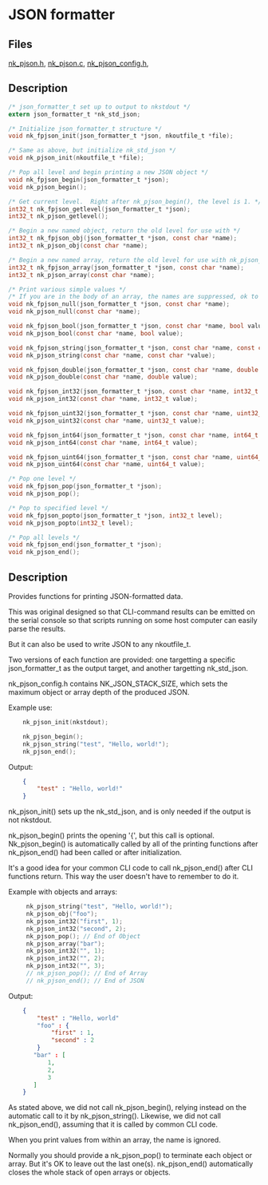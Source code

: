 # JSON formatter

## Files

[nk_pjson.h](../inc/nk_pjson.h),
[nk_pjson.c](../src/nk_pjson.c),
[nk_pjson_config.h](../config/nk_pjson_config.h),

## Description

```c
/* json_formatter_t set up to output to nkstdout */
extern json_formatter_t *nk_std_json;

/* Initialize json_formatter_t structure */
void nk_fpjson_init(json_formatter_t *json, nkoutfile_t *file);

/* Same as above, but initialize nk_std_json */
void nk_pjson_init(nkoutfile_t *file);

/* Pop all level and begin printing a new JSON object */
void nk_fpjson_begin(json_formatter_t *json);
void nk_pjson_begin();

/* Get current level.  Right after nk_pjson_begin(), the level is 1. */
int32_t nk_fpjson_getlevel(json_formatter_t *json);
int32_t nk_pjson_getlevel();

/* Begin a new named object, return the old level for use with */
int32_t nk_fpjson_obj(json_formatter_t *json, const char *name);
int32_t nk_pjson_obj(const char *name);

/* Begin a new named array, return the old level for use with nk_pjson_popto() */
int32_t nk_fpjson_array(json_formatter_t *json, const char *name);
int32_t nk_pjson_array(const char *name);

/* Print various simple values */
/* If you are in the body of an array, the names are suppressed, ok to use NULL for names */
void nk_fpjson_null(json_formatter_t *json, const char *name);
void nk_pjson_null(const char *name);

void nk_fpjson_bool(json_formatter_t *json, const char *name, bool value);
void nk_pjson_bool(const char *name, bool value);

void nk_fpjson_string(json_formatter_t *json, const char *name, const char *value);
void nk_pjson_string(const char *name, const char *value);

void nk_fpjson_double(json_formatter_t *json, const char *name, double value);
void nk_pjson_double(const char *name, double value);

void nk_fpjson_int32(json_formatter_t *json, const char *name, int32_t value);
void nk_pjson_int32(const char *name, int32_t value);

void nk_fpjson_uint32(json_formatter_t *json, const char *name, uint32_t value);
void nk_pjson_uint32(const char *name, uint32_t value);

void nk_fpjson_int64(json_formatter_t *json, const char *name, int64_t value);
void nk_pjson_int64(const char *name, int64_t value);

void nk_fpjson_uint64(json_formatter_t *json, const char *name, uint64_t value);
void nk_pjson_uint64(const char *name, uint64_t value);

/* Pop one level */
void nk_fpjson_pop(json_formatter_t *json);
void nk_pjson_pop();

/* Pop to specified level */
void nk_fpjson_popto(json_formatter_t *json, int32_t level);
void nk_pjson_popto(int32_t level);

/* Pop all levels */
void nk_fpjson_end(json_formatter_t *json);
void nk_pjson_end();
```

## Description

Provides functions for printing JSON-formatted data.

This was original designed so that CLI-command results can be emitted on the
serial console so that scripts running on some host computer can easily
parse the results.

But it can also be used to write JSON to any nkoutfile_t.

Two versions of each function are provided: one targetting a specific
json_formatter_t as the output target, and another targetting nk_std_json.

nk_pjson_config.h contains NK_JSON_STACK_SIZE, which sets the maximum object
or array depth of the produced JSON.

Example use:

```c
    nk_pjson_init(nkstdout);

    nk_pjson_begin();
    nk_pjson_string("test", "Hello, world!");
    nk_pjson_end();
```

Output:

```json
    {
        "test" : "Hello, world!"
    }
```

nk_pjson_init() sets up the nk_std_json, and is only needed if the output is
not nkstdout.

nk_pjson_begin() prints the opening '{', but this call is optional. 
Nk_pjson_begin() is automatically called by all of the printing functions
after nk_pjson_end() had been called or after initialization.

It's a good idea for your common CLI code to call nk_pjson_end() after CLI
functions return.  This way the user doesn't have to remember to do it.

Example with objects and arrays:

```c
     nk_pjson_string("test", "Hello, world!");
     nk_pjson_obj("foo");
     nk_pjson_int32("first", 1);
     nk_pjson_int32("second", 2);
     nk_pjson_pop(); // End of Object
     nk_pjson_array("bar");
     nk_pjson_int32("", 1);
     nk_pjson_int32("", 2); 
     nk_pjson_int32("", 3);
     // nk_pjson_pop(); // End of Array
     // nk_pjson_end(); // End of JSON
```

Output:

```json
    {
        "test" : "Hello, world"
        "foo" : {
            "first" : 1,
            "second" : 2
        }
       "bar" : [
           1,
           2,
           3
       ]
    }
```

As stated above, we did not call nk_pjson_begin(), relying instead on the
automatic call to it by nk_pjson_string().  Likewise, we did not call
nk_pjson_end(), assuming that it is called by common CLI code.

When you print values from within an array, the name is ignored.

Normally you should provide a nk_pjson_pop() to terminate each object or
array.  But it's OK to leave out the last one(s).  nk_pjson_end()
automatically closes the whole stack of open arrays or objects.
